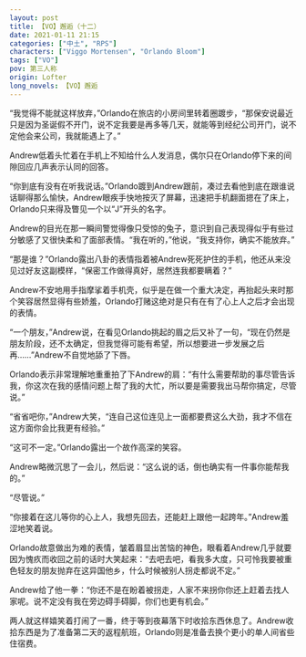 ```yaml
---
layout: post
title: 【VO】邂逅（十二）
date: 2021-01-11 21:15
categories: ["中土", "RPS"]
characters: ["Viggo Mortensen", "Orlando Bloom"]
tags: ["VO"]
pov: 第三人称
origin: Lofter
long_novels: 【VO】邂逅
---
```


“我觉得不能就这样放弃，”Orlando在旅店的小房间里转着圈踱步，“那保安说最近只是因为圣诞假不开门，说不定我要是再多等几天，就能等到经纪公司开门，说不定他会来公司，我就能遇上了。”

Andrew低着头忙着在手机上不知给什么人发消息，偶尔只在Orlando停下来的间隙回应几声表示认同的回答。

“你到底有没有在听我说话。”Orlando踱到Andrew跟前，凑过去看他到底在跟谁说话聊得那么愉快，Andrew眼疾手快地按灭了屏幕，迅速把手机翻面摁在了床上，Orlando只来得及瞥见一个以“J”开头的名字。

Andrew的目光在那一瞬间警觉得像只受惊的兔子，意识到自己表现得似乎有些过分敏感了又很快柔和了面部表情。“我在听的，”他说，“我支持你，确实不能放弃。”

“那是谁？”Orlando露出八卦的表情指着被Andrew死死护住的手机，他还从来没见过好友这副模样，“保密工作做得真好，居然连我都要瞒着？”

Andrew不安地用手指摩挲着手机壳，似乎是在做一个重大决定，再抬起头来时那个笑容居然显得有些娇羞，Orlando打赌这绝对是只有在有了心上人之后才会出现的表情。

“一个朋友，”Andrew说，在看见Orlando挑起的眉之后又补了一句，“现在仍然是朋友阶段，还不太确定，但我觉得可能有希望，所以想要进一步发展之后再……”Andrew不自觉地舔了下唇。

Orlando表示非常理解地重重拍了下Andrew的肩：“有什么需要帮助的事尽管告诉我，你这次在我的感情问题上帮了我的大忙，所以要是需要我出马帮你搞定，尽管说。”

“省省吧你，”Andrew大笑，“连自己这位连见上一面都要费这么大劲，我才不信在这方面你会比我更有经验。”

“这可不一定。”Orlando露出一个故作高深的笑容。

Andrew略微沉思了一会儿，然后说：“这么说的话，倒也确实有一件事你能帮我的。”

“尽管说。”

“你接着在这儿等你的心上人，我想先回去，还能赶上跟他一起跨年。”Andrew羞涩地笑着说。

Orlando故意做出为难的表情，皱着眉显出苦恼的神色，眼看着Andrew几乎就要因为愧疚而收回之前的话时大笑起来：“去吧去吧，看我多大度，只可怜我要被重色轻友的朋友抛弃在这异国他乡，什么时候被别人拐走都说不定。”

Andrew给了他一拳：“你还不是在盼着被拐走，人家不来拐你你还上赶着去找人家呢。说不定没有我在旁边碍手碍脚，你们也更有机会。”

两人就这样嬉笑着打闹了一番，终于等到夜幕落下时收拾东西休息了。Andrew收拾东西是为了准备第二天的返程航班，Orlando则是准备去换个更小的单人间省些住宿费。
